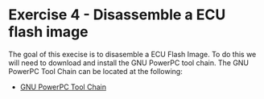 # Exercise 4 - Disassemble a ECU flash image

The goal of this execise is to disasemble a ECU Flash Image. To do this we will need to download and install the GNU PowerPC tool chain. The GNU PowerPC Tool Chain can be located at the following:

* [GNU PowerPC Tool Chain]()
